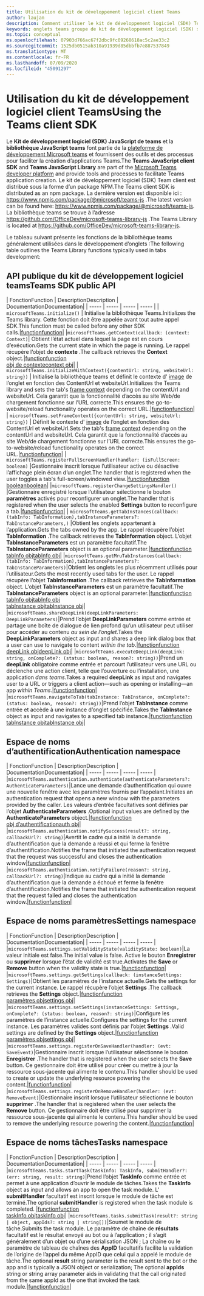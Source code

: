 ```yaml
---
title: Utilisation du kit de développement logiciel client Teams
author: laujan
description: Comment utiliser le kit de développement logiciel (SDK) Team client pour ajouter une fonctionnalité de teams à vos onglets personnalisés
keywords: onglets teams groupe de kit de développement logiciel (SDK) statique Java personnel
ms.topic: conceptual
ms.openlocfilehash: 07903d766ac67f2dbc9fc09268618ac5c2ae33c2
ms.sourcegitcommit: 1525db0515ab310a91939d85dbbfb7e887537849
ms.translationtype: MT
ms.contentlocale: fr-FR
ms.lasthandoff: 07/09/2020
ms.locfileid: "45091297"
---
```

# <a name="using-the-teams-client-sdk"></a><span data-ttu-id="29c60-104">Utilisation du kit de développement logiciel client Teams</span><span class="sxs-lookup"><span data-stu-id="29c60-104">Using the Teams client SDK</span></span>

<span data-ttu-id="29c60-105">Le **Kit de développement logiciel (SDK) JavaScript de teams** et la **bibliothèque JavaScript teams** font partie de la [plateforme de développement Microsoft teams](/microsoftteams/platform/) et fournissent des outils et des processus pour faciliter la création d’applications Teams.</span><span class="sxs-lookup"><span data-stu-id="29c60-105">The **Teams JavaScript client SDK**  and **Teams JavaScript Library** are part of the [Microsoft Teams developer platform](/microsoftteams/platform/) and provide tools and processes to facilitate Teams application creation.</span></span> <span data-ttu-id="29c60-106">Le kit de développement logiciel (SDK) Team client est distribué sous la forme d’un package NPM.</span><span class="sxs-lookup"><span data-stu-id="29c60-106">The Teams client SDK is distributed as an npm package.</span></span> <span data-ttu-id="29c60-107">La dernière version est disponible ici : <https://www.npmjs.com/package/@microsoft/teams-js> .</span><span class="sxs-lookup"><span data-stu-id="29c60-107">The latest version can be found here: <https://www.npmjs.com/package/@microsoft/teams-js>.</span></span> <span data-ttu-id="29c60-108">La bibliothèque teams se trouve à l’adresse <https://github.com/OfficeDev/microsoft-teams-library-js> .</span><span class="sxs-lookup"><span data-stu-id="29c60-108">The Teams Library is located at <https://github.com/OfficeDev/microsoft-teams-library-js>.</span></span>

<span data-ttu-id="29c60-109">Le tableau suivant présente les fonctions de la bibliothèque teams généralement utilisées dans le développement d’onglets :</span><span class="sxs-lookup"><span data-stu-id="29c60-109">The following table outlines the Teams Library functions typically used in tabs development:</span></span>

## <a name="teams-sdk-public-api"></a><span data-ttu-id="29c60-110">API publique du kit de développement logiciel teams</span><span class="sxs-lookup"><span data-stu-id="29c60-110">Teams SDK public API</span></span> 

| <span data-ttu-id="29c60-111">Fonction</span><span class="sxs-lookup"><span data-stu-id="29c60-111">Function</span></span>  | <span data-ttu-id="29c60-112">Description</span><span class="sxs-lookup"><span data-stu-id="29c60-112">Description</span></span>          | <span data-ttu-id="29c60-113">Documentation</span><span class="sxs-lookup"><span data-stu-id="29c60-113">Documentation</span></span>|
| -----     | -----     | -----    | -----        |
| `microsoftTeams.initialize()` | <span data-ttu-id="29c60-114">Initialise la bibliothèque Teams.</span><span class="sxs-lookup"><span data-stu-id="29c60-114">Initializes the Teams library.</span></span> <span data-ttu-id="29c60-115">Cette fonction doit être appelée avant tout autre appel SDK.</span><span class="sxs-lookup"><span data-stu-id="29c60-115">This function must be called before any other SDK calls.</span></span>|[<span data-ttu-id="29c60-116">function</span><span class="sxs-lookup"><span data-stu-id="29c60-116">function</span></span>](/javascript/api/@microsoft/teams-js/microsoftteams?view=msteams-client-js-latest#initialize-any-)|
|`microsoftTeams.getContext(callback: (context: Context)`| <span data-ttu-id="29c60-117">Obtient l’état actuel dans lequel la page est en cours d’exécution.</span><span class="sxs-lookup"><span data-stu-id="29c60-117">Gets the current state in which the page is running.</span></span> <span data-ttu-id="29c60-118">Le rappel récupère l’objet de **contexte** .</span><span class="sxs-lookup"><span data-stu-id="29c60-118">The callback retrieves the **Context** object.</span></span>|[<span data-ttu-id="29c60-119">function</span><span class="sxs-lookup"><span data-stu-id="29c60-119">function</span></span>](/javascript/api/@microsoft/teams-js/microsoftteams?view=msteams-client-js-latest#getcontext--context--context-----void-)<br/>[<span data-ttu-id="29c60-120">obj de contexte</span><span class="sxs-lookup"><span data-stu-id="29c60-120">context obj</span></span>](/javascript/api/@microsoft/teams-js/microsoftteams.context?view=msteams-client-js-latest)|
| `microsoftTeams.initializeWithContext({contentUrl: string, websiteUrl: string})` | <span data-ttu-id="29c60-121">Initialise la bibliothèque teams et définit le contexte d' [image](/javascript/api/@microsoft/teams-js/microsoftteams.framecontext?view=msteams-client-js-latest) de l’onglet en fonction des ContentUrl et websiteUrl.</span><span class="sxs-lookup"><span data-stu-id="29c60-121">Initializes the Teams library and sets the tab's [frame context](/javascript/api/@microsoft/teams-js/microsoftteams.framecontext?view=msteams-client-js-latest) depending on the contentUrl and websiteUrl.</span></span> <span data-ttu-id="29c60-122">Cela garantit que la fonctionnalité d’accès au site Web/de chargement fonctionne sur l’URL correcte.</span><span class="sxs-lookup"><span data-stu-id="29c60-122">This ensures the go-to-website/reload functionality operates on the correct URL.</span></span>|[<span data-ttu-id="29c60-123">function</span><span class="sxs-lookup"><span data-stu-id="29c60-123">function</span></span>](/javascript/api/@microsoft/teams-js/microsoftteams?view=msteams-client-js-latest#initializewithframecontext-framecontext--------void--string---)|
| `microsoftTeams.setFrameContext({contentUrl: string, websiteUrl: string})` | <span data-ttu-id="29c60-124">Définit le contexte d' [image](/javascript/api/@microsoft/teams-js/microsoftteams.framecontext?view=msteams-client-js-latest) de l’onglet en fonction des ContentUrl et websiteUrl.</span><span class="sxs-lookup"><span data-stu-id="29c60-124">Sets the tab's [frame context](/javascript/api/@microsoft/teams-js/microsoftteams.framecontext?view=msteams-client-js-latest) depending on the contentUrl and websiteUrl.</span></span> <span data-ttu-id="29c60-125">Cela garantit que la fonctionnalité d’accès au site Web/de chargement fonctionne sur l’URL correcte.</span><span class="sxs-lookup"><span data-stu-id="29c60-125">This ensures the go-to-website/reload functionality operates on the correct URL.</span></span>|[<span data-ttu-id="29c60-126">function</span><span class="sxs-lookup"><span data-stu-id="29c60-126">function</span></span>](/javascript/api/@microsoft/teams-js/microsoftteams?view=msteams-client-js-latest#setframecontext-framecontext-)|
| `microsoftTeams.registerFullScreenHandler(handler: (isFullScreen: boolean)` |<span data-ttu-id="29c60-127">Gestionnaire inscrit lorsque l’utilisateur active ou désactive l’affichage plein écran d’un onglet.</span><span class="sxs-lookup"><span data-stu-id="29c60-127">The handler that is registered when the user toggles a tab's full-screen/windowed view.</span></span>|[<span data-ttu-id="29c60-128">function</span><span class="sxs-lookup"><span data-stu-id="29c60-128">function</span></span>](/javascript/api/@microsoft/teams-js/microsoftteams?view=msteams-client-js-latest#registerfullscreenhandler--isfullscreen--boolean-----void-)<br/>[<span data-ttu-id="29c60-129">boolean</span><span class="sxs-lookup"><span data-stu-id="29c60-129">boolean</span></span>](/javascript/api/@microsoft/teams-js/microsoftteams.context?view=msteams-client-js-latest#isfullscreen)|
|`microsoftTeams.registerChangeSettingsHandler()` |<span data-ttu-id="29c60-130">Gestionnaire enregistré lorsque l’utilisateur sélectionne le bouton **paramètres** activés pour reconfigurer un onglet.</span><span class="sxs-lookup"><span data-stu-id="29c60-130">The handler that is registered when the user selects the enabled **Settings** button to reconfigure a tab.</span></span>|[<span data-ttu-id="29c60-131">function</span><span class="sxs-lookup"><span data-stu-id="29c60-131">function</span></span>](/javascript/api/@microsoft/teams-js/microsoftteams?view=msteams-client-js-latest#registerchangesettingshandler-------void-)|
| `microsoftTeams.getTabInstances(callback: (tabInfo: TabInformation),tabInstanceParameters?: TabInstanceParameters,)` |<span data-ttu-id="29c60-132">Obtient les onglets appartenant à l’application.</span><span class="sxs-lookup"><span data-stu-id="29c60-132">Gets the tabs owned by the app.</span></span> <span data-ttu-id="29c60-133">Le rappel récupère l’objet **TabInformation** .</span><span class="sxs-lookup"><span data-stu-id="29c60-133">The callback retrieves the **TabInformation** object.</span></span> <span data-ttu-id="29c60-134">L’objet **TabInstanceParameters** est un paramètre facultatif.</span><span class="sxs-lookup"><span data-stu-id="29c60-134">The **TabInstanceParameters** object is an optional parameter.</span></span>|[<span data-ttu-id="29c60-135">function</span><span class="sxs-lookup"><span data-stu-id="29c60-135">function</span></span>](/javascript/api/@microsoft/teams-js/microsoftteams?view=msteams-client-js-latest#gettabinstances--tabinfo--tabinformation-----void--tabinstanceparameters-)<br/>[<span data-ttu-id="29c60-136">tabInfo obj</span><span class="sxs-lookup"><span data-stu-id="29c60-136">tabInfo obj</span></span>](/javascript/api/@microsoft/teams-js/microsoftteams.tabinformation?view=msteams-client-js-latest)|
|`microsoftTeams.getMruTabInstances(callback: (tabInfo: TabInformation),tabInstanceParameters?: TabInstanceParameters)`|<span data-ttu-id="29c60-137">Obtient les onglets les plus récemment utilisés pour l’utilisateur.</span><span class="sxs-lookup"><span data-stu-id="29c60-137">Gets the most recently used tabs for the user.</span></span> <span data-ttu-id="29c60-138">Le rappel récupère l’objet **TabInformation** .</span><span class="sxs-lookup"><span data-stu-id="29c60-138">The callback retrieves the **TabInformation** object.</span></span> <span data-ttu-id="29c60-139">L’objet **TabInstanceParameters** est un paramètre facultatif.</span><span class="sxs-lookup"><span data-stu-id="29c60-139">The **TabInstanceParameters** object is an optional parameter.</span></span>|[<span data-ttu-id="29c60-140">function</span><span class="sxs-lookup"><span data-stu-id="29c60-140">function</span></span>](/javascript/api/@microsoft/teams-js/microsoftteams?view=msteams-client-js-latest#getmrutabinstances--tabinfo--tabinformation-----void--tabinstanceparameters-)<br/>[<span data-ttu-id="29c60-141">tabInfo obj</span><span class="sxs-lookup"><span data-stu-id="29c60-141">tabInfo obj</span></span>](/javascript/api/@microsoft/teams-js/microsoftteams.teaminformation?view=msteams-client-js-latest)<br/>[<span data-ttu-id="29c60-142">tabInstance obj</span><span class="sxs-lookup"><span data-stu-id="29c60-142">tabInstance obj</span></span>](/javascript/api/@microsoft/teams-js/microsoftteams.tabinstanceparameters?view=msteams-client-js-latest)|
|`microsoftTeams.shareDeepLink(deepLinkParameters: DeepLinkParameters)`|<span data-ttu-id="29c60-143">Prend l’objet **DeepLinkParameters** comme entrée et partage une boîte de dialogue de lien profond qu’un utilisateur peut utiliser pour accéder au contenu *au sein de l’onglet*.</span><span class="sxs-lookup"><span data-stu-id="29c60-143">Takes the **DeepLinkParameters** object as input and shares a deep link dialog box that a user can use to navigate to content *within the tab*.</span></span>|[<span data-ttu-id="29c60-144">function</span><span class="sxs-lookup"><span data-stu-id="29c60-144">function</span></span>](/javascript/api/@microsoft/teams-js/microsoftteams?view=msteams-client-js-latest#sharedeeplink-deeplinkparameters-)<br/>[<span data-ttu-id="29c60-145">deepLink obj</span><span class="sxs-lookup"><span data-stu-id="29c60-145">deepLink obj</span></span>](/javascript/api/@microsoft/teams-js/microsoftteams.deeplinkparameters?view=msteams-client-js-latest)|
|`microsoftTeams.executeDeepLink(deepLink: string, onComplete?: (status: boolean, reason?: string))`|<span data-ttu-id="29c60-146">Prend un **deepLink** obligatoire comme entrée et parcourt l’utilisateur vers une URL ou déclenche une action client, telle que l’ouverture ou l’installation, une application *dans teams*.</span><span class="sxs-lookup"><span data-stu-id="29c60-146">Takes a required **deepLink** as input and navigates user to a URL or triggers a client action—such as opening or installing—an app *within Teams*.</span></span>|[<span data-ttu-id="29c60-147">function</span><span class="sxs-lookup"><span data-stu-id="29c60-147">function</span></span>](/javascript/api/@microsoft/teams-js/microsoftteams?view=msteams-client-js-latest#executedeeplink-string---status--boolean--reason---string-----void-)|
|`microsoftTeams.navigateToTab(tabInstance: TabInstance, onComplete?: (status: boolean, reason?: string))`|<span data-ttu-id="29c60-148">Prend l’objet **TabInstance** comme entrée et accède à une instance d’onglet spécifiée.</span><span class="sxs-lookup"><span data-stu-id="29c60-148">Takes the **TabInstance** object as input and navigates to a specified tab instance.</span></span>|[<span data-ttu-id="29c60-149">function</span><span class="sxs-lookup"><span data-stu-id="29c60-149">function</span></span>](/javascript/api/@microsoft/teams-js/microsoftteams?view=msteams-client-js-latest#navigatetotab-tabinstance-)<br/>[<span data-ttu-id="29c60-150">tabInstance obj</span><span class="sxs-lookup"><span data-stu-id="29c60-150">tabInstance obj</span></span>](/javascript/api/@microsoft/teams-js/microsoftteams.tabinstance?view=msteams-client-js-latest)|

## <a name="authentication-namespace"></a><span data-ttu-id="29c60-151">Espace de noms d’authentification</span><span class="sxs-lookup"><span data-stu-id="29c60-151">Authentication namespace</span></span>

| <span data-ttu-id="29c60-152">Fonction</span><span class="sxs-lookup"><span data-stu-id="29c60-152">Function</span></span>  | <span data-ttu-id="29c60-153">Description</span><span class="sxs-lookup"><span data-stu-id="29c60-153">Description</span></span>          | <span data-ttu-id="29c60-154">Documentation</span><span class="sxs-lookup"><span data-stu-id="29c60-154">Documentation</span></span>|
| -----     | -----     | -----    | -----        |
|`microsoftTeams.authentication.authenticate(authenticateParameters?: AuthenticateParameters)`|<span data-ttu-id="29c60-155">Lance une demande d’authentification qui ouvre une nouvelle fenêtre avec les paramètres fournis par l’appelant.</span><span class="sxs-lookup"><span data-stu-id="29c60-155">Initiates an authentication request that opens a new window with the parameters provided by the caller.</span></span> <span data-ttu-id="29c60-156">Les valeurs d’entrée facultatives sont définies par l’objet **AuthenticateParameters** .</span><span class="sxs-lookup"><span data-stu-id="29c60-156">Optional input values are defined by the **AuthenticateParameters** object.</span></span>|[<span data-ttu-id="29c60-157">function</span><span class="sxs-lookup"><span data-stu-id="29c60-157">function</span></span>](/javascript/api/@microsoft/teams-js/microsoftteams.authentication?view=msteams-client-js-latest#authenticate-authenticateparameters-)<br/>[<span data-ttu-id="29c60-158">obj d’authentification</span><span class="sxs-lookup"><span data-stu-id="29c60-158">auth obj</span></span>](/javascript/api/@microsoft/teams-js/microsoftteams.authentication.authenticateparameters?view=msteams-client-js-latest)|
|`microsoftTeams.authentication.notifySuccess(result?: string, callbackUrl?: string)`|<span data-ttu-id="29c60-159">Avertit le cadre qui a initié la demande d’authentification que la demande a réussi et qui ferme la fenêtre d’authentification.</span><span class="sxs-lookup"><span data-stu-id="29c60-159">Notifies the frame that initiated the authentication request that the request was successful and closes the authentication window</span></span>|[<span data-ttu-id="29c60-160">function</span><span class="sxs-lookup"><span data-stu-id="29c60-160">function</span></span>](/javascript/api/@microsoft/teams-js/microsoftteams.authentication?view=msteams-client-js-latest#notifysuccess-string--string-)|
|`microsoftTeams.authentication.notifyFailure(reason?: string, callbackUrl?: string)`|<span data-ttu-id="29c60-161">Indique au cadre qui a initié la demande d’authentification que la demande a échoué et ferme la fenêtre d’authentification.</span><span class="sxs-lookup"><span data-stu-id="29c60-161">Notifies the frame that initiated the authentication request that the request failed and closes the authentication window.</span></span>|[<span data-ttu-id="29c60-162">function</span><span class="sxs-lookup"><span data-stu-id="29c60-162">function</span></span>](/javascript/api/@microsoft/teams-js/microsoftteams.authentication?view=msteams-client-js-latest#notifyfailure-string--string-)|

## <a name="settings-namespace"></a><span data-ttu-id="29c60-163">Espace de noms paramètres</span><span class="sxs-lookup"><span data-stu-id="29c60-163">Settings namespace</span></span>

| <span data-ttu-id="29c60-164">Fonction</span><span class="sxs-lookup"><span data-stu-id="29c60-164">Function</span></span>  | <span data-ttu-id="29c60-165">Description</span><span class="sxs-lookup"><span data-stu-id="29c60-165">Description</span></span>          | <span data-ttu-id="29c60-166">Documentation</span><span class="sxs-lookup"><span data-stu-id="29c60-166">Documentation</span></span>|
| -----     | -----     | -----    | -----        |
|`microsoftTeams.settings.setValidityState(validityState: boolean)`|<span data-ttu-id="29c60-167">La valeur initiale est false.</span><span class="sxs-lookup"><span data-stu-id="29c60-167">The initial value is false.</span></span> <span data-ttu-id="29c60-168">Active le bouton **Enregistrer** ou **supprimer** lorsque l’état de validité est true.</span><span class="sxs-lookup"><span data-stu-id="29c60-168">Activates the **Save** or **Remove** button when the validity state is true.</span></span>|[<span data-ttu-id="29c60-169">function</span><span class="sxs-lookup"><span data-stu-id="29c60-169">function</span></span>](/javascript/api/@microsoft/teams-js/microsoftteams.settings?view=msteams-client-js-latest#setvaliditystate-boolean-)|
|`microsoftTeams.settings.getSettings(callback: (instanceSettings: Settings)`|<span data-ttu-id="29c60-170">Obtient les paramètres de l’instance actuelle.</span><span class="sxs-lookup"><span data-stu-id="29c60-170">Gets the settings for the current instance.</span></span> <span data-ttu-id="29c60-171">Le rappel récupère l’objet **Settings** .</span><span class="sxs-lookup"><span data-stu-id="29c60-171">The callback retrieves the **Settings** object.</span></span>|[<span data-ttu-id="29c60-172">function</span><span class="sxs-lookup"><span data-stu-id="29c60-172">function</span></span>](/javascript/api/@microsoft/teams-js/microsoftteams.settings?view=msteams-client-js-latest#getsettings--instancesettings--settings-----void-)<br/>[<span data-ttu-id="29c60-173">paramètres obj</span><span class="sxs-lookup"><span data-stu-id="29c60-173">settings obj</span></span>](/javascript/api/@microsoft/teams-js/microsoftteams.settings.settings?view=msteams-client-js-latest)|
|`microsoftTeams.settings.setSettings(instanceSettings: Settings, onComplete?: (status: boolean, reason?: string)`|<span data-ttu-id="29c60-174">Configure les paramètres de l’instance actuelle.</span><span class="sxs-lookup"><span data-stu-id="29c60-174">Configures the settings for the current instance.</span></span> <span data-ttu-id="29c60-175">Les paramètres valides sont définis par l’objet **Settings** .</span><span class="sxs-lookup"><span data-stu-id="29c60-175">Valid settings are defined by the **Settings** object.</span></span>|[<span data-ttu-id="29c60-176">function</span><span class="sxs-lookup"><span data-stu-id="29c60-176">function</span></span>](/javascript/api/@microsoft/teams-js/microsoftteams.settings?view=msteams-client-js-latest#setsettings-settings-)<br/>[<span data-ttu-id="29c60-177">paramètres obj</span><span class="sxs-lookup"><span data-stu-id="29c60-177">settings obj</span></span>](/javascript/api/@microsoft/teams-js/microsoftteams.settings.settings?view=msteams-client-js-latest)|
|`microsoftTeams.settings.registerOnSaveHandler(handler: (evt: SaveEvent)`|<span data-ttu-id="29c60-178">Gestionnaire inscrit lorsque l’utilisateur sélectionne le bouton **Enregistrer** .</span><span class="sxs-lookup"><span data-stu-id="29c60-178">The handler that is registered when the user selects the **Save** button.</span></span> <span data-ttu-id="29c60-179">Ce gestionnaire doit être utilisé pour créer ou mettre à jour la ressource sous-jacente qui alimente le contenu.</span><span class="sxs-lookup"><span data-stu-id="29c60-179">This handler should be used to create or update the underlying resource powering the content.</span></span>|[<span data-ttu-id="29c60-180">function</span><span class="sxs-lookup"><span data-stu-id="29c60-180">function</span></span>](/javascript/api/@microsoft/teams-js/microsoftteams.settings?view=msteams-client-js-latest#registeronsavehandler--evt--saveevent-----void-)|
|`microsoftTeams.settings.registerOnRemoveHandler(handler: (evt: RemoveEvent)`|<span data-ttu-id="29c60-181">Gestionnaire inscrit lorsque l’utilisateur sélectionne le bouton **supprimer** .</span><span class="sxs-lookup"><span data-stu-id="29c60-181">The handler that is registered when the user selects the **Remove** button.</span></span> <span data-ttu-id="29c60-182">Ce gestionnaire doit être utilisé pour supprimer la ressource sous-jacente qui alimente le contenu.</span><span class="sxs-lookup"><span data-stu-id="29c60-182">This handler should be used to remove the underlying resource powering the content.</span></span>|[<span data-ttu-id="29c60-183">function</span><span class="sxs-lookup"><span data-stu-id="29c60-183">function</span></span>](/javascript/api/@microsoft/teams-js/microsoftteams.settings?view=msteams-client-js-latest#registeronremovehandler--evt--removeevent-----void-)|

## <a name="tasks-namespace"></a><span data-ttu-id="29c60-184">Espace de noms tâches</span><span class="sxs-lookup"><span data-stu-id="29c60-184">Tasks namespace</span></span>

| <span data-ttu-id="29c60-185">Fonction</span><span class="sxs-lookup"><span data-stu-id="29c60-185">Function</span></span>  | <span data-ttu-id="29c60-186">Description</span><span class="sxs-lookup"><span data-stu-id="29c60-186">Description</span></span>          | <span data-ttu-id="29c60-187">Documentation</span><span class="sxs-lookup"><span data-stu-id="29c60-187">Documentation</span></span>|
| -----     | -----     | -----    | -----        |
|`microsoftTeams.tasks.startTask(taskInfo: TaskInfo, submitHandler?: (err: string, result: string)`|<span data-ttu-id="29c60-188">Prend l’objet **TaskInfo** comme entrée et permet à une application d’ouvrir le module de tâches.</span><span class="sxs-lookup"><span data-stu-id="29c60-188">Takes the **TaskInfo** object as input and allows an app to open the task module.</span></span> <span data-ttu-id="29c60-189">L' **submitHandler** facultatif est inscrit lorsque le module de tâche est terminé.</span><span class="sxs-lookup"><span data-stu-id="29c60-189">The optional **submitHandler** is registered when the task module is completed.</span></span> |[<span data-ttu-id="29c60-190">function</span><span class="sxs-lookup"><span data-stu-id="29c60-190">function</span></span>](/javascript/api/@microsoft/teams-js/microsoftteams.tasks?view=msteams-client-js-latest#starttask-taskinfo---err--string--result--string-----void-)<br/>[<span data-ttu-id="29c60-191">taskInfo obj</span><span class="sxs-lookup"><span data-stu-id="29c60-191">taskInfo obj</span></span>](/javascript/api/@microsoft/teams-js/microsoftteams.taskinfo?view=msteams-client-js-latest)|
|`microsoftTeams.tasks.submitTask(result?: string | object, appIds?: string | string[])`|<span data-ttu-id="29c60-192">Soumet le module de tâche.</span><span class="sxs-lookup"><span data-stu-id="29c60-192">Submits the task module.</span></span> <span data-ttu-id="29c60-193">Le paramètre de chaîne de **résultats** facultatif est le résultat envoyé au bot ou à l’application ; il s’agit généralement d’un objet ou d’une sérialisation JSON ; La chaîne ou le paramètre de tableau de chaînes des **AppID** facultatifs facilite la validation de l’origine de l’appel du même AppID que celui qui a appelé le module de tâche.</span><span class="sxs-lookup"><span data-stu-id="29c60-193">The optional **result** string parameter is the result sent to the bot or the app and is typically a JSON object or serialization; The optional **appIds** string or string array parameter aids in validating that the call originated from the same appId as the one that invoked the task module.</span></span>|[<span data-ttu-id="29c60-194">function</span><span class="sxs-lookup"><span data-stu-id="29c60-194">function</span></span>](/javascript/api/@microsoft/teams-js/microsoftteams.tasks?view=msteams-client-js-latest#submittask-string---object--string---string---)|
